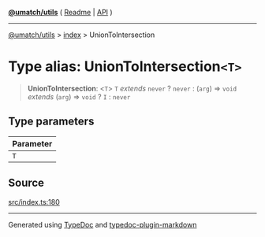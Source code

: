 [**@umatch/utils**](../../README.md) ( [Readme](../../README.md) \| [API](../../API.md) )

---

[@umatch/utils](../../API.md) > [index](../README.md) > UnionToIntersection

# Type alias: UnionToIntersection`<T>`

> **UnionToIntersection**: \<`T`\> `T` _extends_ `never` ? `never` : (`arg`) => `void` _extends_ (`arg`) => `void` ? `I` : `never`

## Type parameters

| Parameter |
| :-------- |
| `T`       |

## Source

[src/index.ts:180](https://github.com/umatch-oficial/utils/blob/a4be831/src/index.ts#L180)

---

Generated using [TypeDoc](https://typedoc.org/) and [typedoc-plugin-markdown](https://www.npmjs.com/package/typedoc-plugin-markdown)
